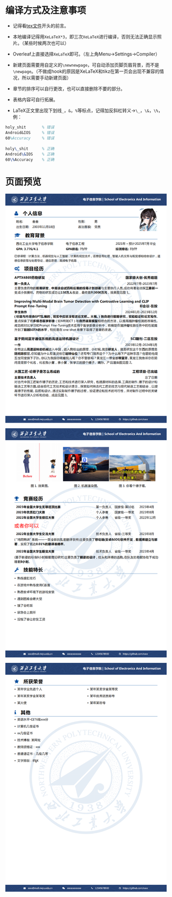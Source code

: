 # 编译方式及注意事项

- 记得看[tex文件](./example-main.tex)开头的前言。
- 本地编译记得用`XeLaTeX*3`，即三次`XeLaTeX`进行编译，否则无法正确显示照片。（某些时候两次也可以）
- Overleaf上直接选择`XeLaTeX`即可。（左上角Menu->Settings->Compiler）

- 新建页面需要用自定义的`\newnewpage`，可自动添加页脚页眉背景，而不是`\newpage`。（不做成hook的原因是XeLaTeX和tikz在第一页会出现不兼容的情况，所以需要手动新建页面）

- 章节的排序可以自行更改，也可以直接删除不要的部分。
- 表格内容可自行拓展。

- LaTeX正文里出现下划线`_`，`&`，`%`等标点，记得加反斜杠转义->`\_`，`\&`，`\%`，例：

```latex
holy_shit 		% 错误
Android&IOS		% 错误
60%Accuracy		% 错误

holy\_shit		% 正确
Android\&IOS	% 正确
60\%Accuracy	% 正确
```



# 页面预览

![](readme_images/example-1.png)

![](readme_images/example-2.png)

![](readme_images/example-3.png)

